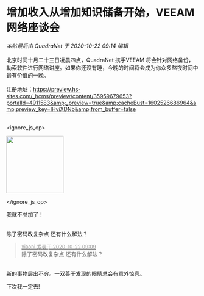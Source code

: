 # 增加收入从增加知识储备开始，VEEAM网络座谈会


<i class="pstatus"> 本帖最后由 QuadraNet 于 2020-10-22 09:14 编辑 </i><br />
<br />
北京时间十月二十三日凌晨四点，QuadraNet 携手VEEAM 将会针对网络备份，勒索软件进行网络讲座。如果你还没有睡，今晚的时间将会成为你众多熬夜时间中最有价值的一晚。<br />
<br />
注册地址：https://preview.hs-sites.com/_hcms/preview/content/35959679653?portalId=4911583&amp;_preview=true&amp;cacheBust=1602526686964&amp;preview_key=lHviXDNb&amp;from_buffer=false<br />
<br />

<ignore_js_op>

<img id="aimg_140694" aid="140694" src="static/image/common/none.gif" zoomfile="forum.php?mod=attachment&aid=MTQwNjk0fGJhYzVmYjE3fDE2MDk1MTM3NzZ8NDczNDR8NzU3NDI5&noupdate=yes&nothumb=yes" file="forum.php?mod=attachment&aid=MTQwNjk0fGJhYzVmYjE3fDE2MDk1MTM3NzZ8NDczNDR8NzU3NDI5&noupdate=yes" class="zoom" onclick="zoom(this, this.src, 0, 0, 0)" width="150" id="aimg_140694" inpost="1" onmouseover="showMenu({'ctrlid':this.id,'pos':'12'})" />

<div class="tip tip_4 aimg_tip" id="aimg_140694_menu" style="position: absolute; display: none" disautofocus="true">
<div class="xs0">
<p><strong>QNlogo-150x146.jpg</strong> <em class="xg1">(6.07 KB, 下载次数: 0)</em></p>
<p>
<a href="forum.php?mod=attachment&amp;aid=MTQwNjk0fGJhYzVmYjE3fDE2MDk1MTM3NzZ8NDczNDR8NzU3NDI5&amp;nothumb=yes" target="_blank">下载附件</a>

</p>

<p class="xg1 y">2020-10-23 01:03 上传</p>

</div>
<div class="tip_horn"></div>
</div>

</ignore_js_op>
<img id="aimg_sRN18" onclick="zoom(this, this.src, 0, 0, 0)" class="zoom" src="https://cdn.jsdelivr.net/gh/hishis/forum-master/public/images/patch.gif" onmouseover="img_onmouseoverfunc(this)" onload="thumbImg(this)" border="0" alt="" />

我就不参加了！<br />
<br />
<img src="static/image/smiley/default/lol.gif" smilieid="12" border="0" alt="" /><img src="static/image/smiley/default/lol.gif" smilieid="12" border="0" alt="" /><img src="static/image/smiley/default/lol.gif" smilieid="12" border="0" alt="" />

除了密码改复杂点 还有什么解法？

<div class="quote"><blockquote><font size="2"><a href="https://www.hostloc.com/forum.php?mod=redirect&amp;goto=findpost&amp;pid=9338975&amp;ptid=757429" target="_blank"><font color="#999999">xiaohi 发表于 2020-10-22 09:09</font></a></font><br />
除了密码改复杂点 还有什么解法？</blockquote></div><br />
新的事物层出不穷。一双善于发现的眼睛总会有意外惊喜。<img id="aimg_o71f1" onclick="zoom(this, this.src, 0, 0, 0)" class="zoom" src="https://cdn.jsdelivr.net/gh/hishis/forum-master/public/images/patch.gif" onmouseover="img_onmouseoverfunc(this)" onload="thumbImg(this)" border="0" alt="" />

下次我一定去!
